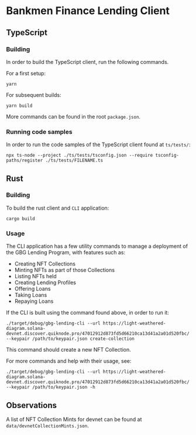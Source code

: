 # Bankmen Finance Lending Client

## TypeScript

### Building

In order to build the TypeScript client, run the following commands.

For a first setup:

```yarn```

For subsequent builds:

```yarn build```

More commands can be found in the root `package.json`.

### Running code samples

In order to run the code samples of the TypeScript client found at `ts/tests/`:

```npx ts-node --project ./ts/tests/tsconfig.json --require tsconfig-paths/register ./ts/tests/FILENAME.ts```

## Rust

### Building

To build the rust client and `CLI` application:

```cargo build```

### Usage

The CLI application has a few utility commands to manage a deployment of the GBG Lending Program, with features such as:

- Creating NFT Collections
- Minting NFTs as part of those Collections
- Listing NFTs held
- Creating Lending Profiles
- Offering Loans
- Taking Loans
- Repaying Loans

If the CLI is built using the command found above, in order to run it:

```./target/debug/gbg-lending-cli --url https://light-weathered-diagram.solana-devnet.discover.quiknode.pro/47012912d873fd5d66210ca13d41a2a01d520fbc/ --keypair /path/to/keypair.json create-collection```

This command should create a new NFT Collection.

For more commands and help with their usage, see:

```./target/debug/gbg-lending-cli --url https://light-weathered-diagram.solana-devnet.discover.quiknode.pro/47012912d873fd5d66210ca13d41a2a01d520fbc/ --keypair /path/to/keypair.json -h```

## Observations

A list of NFT Collection Mints for devnet can be found at `data/devnetCollectionMints.json`.